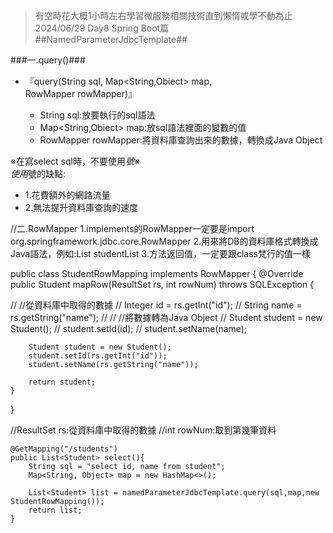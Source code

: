 >有空時花大概1小時左右學習微服務相關技術直到懶惰或學不動為止 2024/06/29 Day8 Spring Boot篇  
##NamedParameterJdbcTemplate##  

###一.query()### 
- 『query(String sql, Map<String,Obiect> map, RowMapper<T> rowMapper)』  
  - String sql:放要執行的sql語法
  - Map<String,Obiect> map:放sql語法裡面的變數的值
  - RowMapper<T> rowMapper:將資料庫查詢出來的數據，轉換成Java Object

※在寫select sql時，不要使用*號※  
使用*號的缺點:  
- 1.花費額外的網路流量  
- 2.無法提升資料庫查詢的速度  


//二.RowMapper
1.implements的RowMapper一定要是import org.springframework.jdbc.core.RowMapper
2.用來將DB的資料庫格式轉換成Java語法，例如:List<Student> studentList
3.方法返回值，一定要跟class梵行的值一樣

public class StudentRowMapping implements RowMapper<Student> {
    @Override
    public Student mapRow(ResultSet rs, int rowNum) throws SQLException {

//        //從資料庫中取得的數據
//        Integer id = rs.getInt("id");
//        String name = rs.getString("name");
//
//        //將數據轉為Java Object
//        Student student = new Student();
//        student.setId(id);
//        student.setName(name);
        
        Student student = new Student();
        student.setId(rs.getInt("id"));
        student.setName(rs.getString("name"));
        
        return student;
    }
}

//ResultSet rs:從資料庫中取得的數據
//int rowNum:取到第幾筆資料


    @GetMapping("/students")
    public List<Student> select(){
        String sql = "select id, name from student";
        Map<String, Object> map = new HashMap<>();

        List<Student> list = namedParameterJdbcTemplate.query(sql,map,new StudentRowMapping());
        return list;
    }

